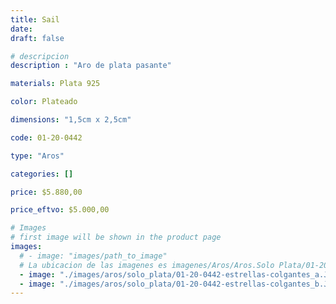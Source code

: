 ```yaml
---
title: Sail
date: 
draft: false

# descripcion
description : "Aro de plata pasante"

materials: Plata 925

color: Plateado

dimensions: "1,5cm x 2,5cm"

code: 01-20-0442

type: "Aros"

categories: []

price: $5.880,00

price_eftvo: $5.000,00

# Images
# first image will be shown in the product page
images:
  # - image: "images/path_to_image"
  # La ubicacion de las imagenes es imagenes/Aros/Aros.Solo Plata/01-20-0442-sail
  - image: "./images/aros/solo_plata/01-20-0442-estrellas-colgantes_a.JPG"
  - image: "./images/aros/solo_plata/01-20-0442-estrellas-colgantes_b.JPG"
---
```

